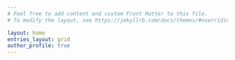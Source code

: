 ```yaml
---
# Feel free to add content and custom Front Matter to this file.
# To modify the layout, see https://jekyllrb.com/docs/themes/#overriding-theme-defaults

layout: home
entries_layout: grid
author_profile: true
---
```

